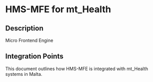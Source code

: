 # HMS-MFE for mt_Health

## Description

Micro Frontend Engine

## Integration Points

This document outlines how HMS-MFE is integrated with mt_Health systems in Malta.
